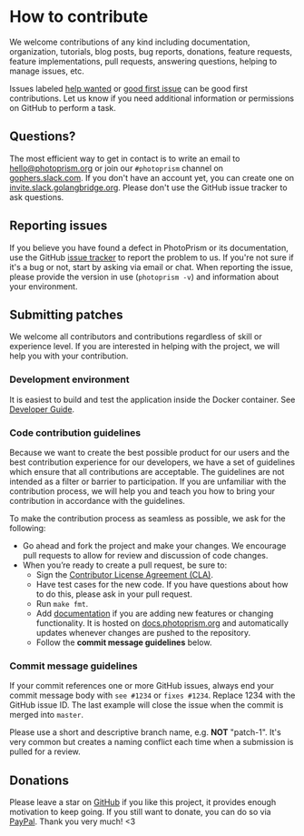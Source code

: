 # How to contribute

We welcome contributions of any kind including documentation,
organization, tutorials, blog posts, bug reports, donations, feature requests,
feature implementations, pull requests, answering questions, helping to manage issues, etc.

Issues labeled [help wanted](https://github.com/photoprism/photoprism/labels/help%20wanted) or
[good first issue](https://github.com/photoprism/photoprism/labels/good%20first%20issue) can be
good first contributions. Let us know if you need additional information or permissions on GitHub
to perform a task.

## Questions?

The most efficient way to get in contact is to write an email to hello@photoprism.org or join our `#photoprism` channel on [gophers.slack.com](https://gophers.slack.com).
If you don't have an account yet, you can create one on [invite.slack.golangbridge.org](https://invite.slack.golangbridge.org/). Please don't use the GitHub issue tracker to ask questions.

## Reporting issues

If you believe you have found a defect in PhotoPrism or its documentation, use
the GitHub [issue tracker](https://github.com/photoprism/photoprism/issues) to report
the problem to us. If you're not sure if it's a bug or not, start by asking via email or chat.
When reporting the issue, please provide the version in use (`photoprism -v`) and information about your environment.

## Submitting patches

We welcome all contributors and contributions regardless of skill or experience level. If you are interested in helping with the project, we will help you with your contribution.

###  Development environment

It is easiest to build and test the application inside the Docker container. See [Developer Guide](https://github.com/photoprism/photoprism/wiki).

### Code contribution guidelines

Because we want to create the best possible product for our users and the best contribution experience for our developers, we have a set of guidelines which ensure that all contributions are acceptable. The guidelines are not intended as a filter or barrier to participation. If you are unfamiliar with the contribution process,
we will help you and teach you how to bring your contribution in accordance with the guidelines.

To make the contribution process as seamless as possible, we ask for the following:

* Go ahead and fork the project and make your changes. We encourage pull requests to allow for review and discussion of code changes.
* When you’re ready to create a pull request, be sure to:
    * Sign the [Contributor License Agreement (CLA)](https://cla-assistant.io/photoprism/photoprism).
    * Have test cases for the new code. If you have questions about how to do this, please ask in your pull request.
    * Run `make fmt`.
    * Add [documentation](https://github.com/photoprism/photoprism-docs) if you are adding new features or changing functionality. It is hosted on [docs.photoprism.org](https://docs.photoprism.org/en/latest/) and automatically updates whenever changes are pushed to the repository.
    * Follow the **commit message guidelines** below.

### Commit message guidelines

If your commit references one or more GitHub issues, always end your commit message body with `see #1234` or `fixes #1234`.
Replace 1234 with the GitHub issue ID. The last example will close the issue when the commit is merged into `master`.

Please use a short and descriptive branch name, e.g. **NOT** "patch-1". It's very common but creates a naming conflict each time when a submission is pulled for a review.

## Donations

Please leave a star on [GitHub](https://github.com/photoprism/photoprism) if you like this project, it provides enough motivation to keep going.
If you still want to donate, you can do so via [PayPal](https://paypal.me/photoprism/10).
Thank you very much! <3